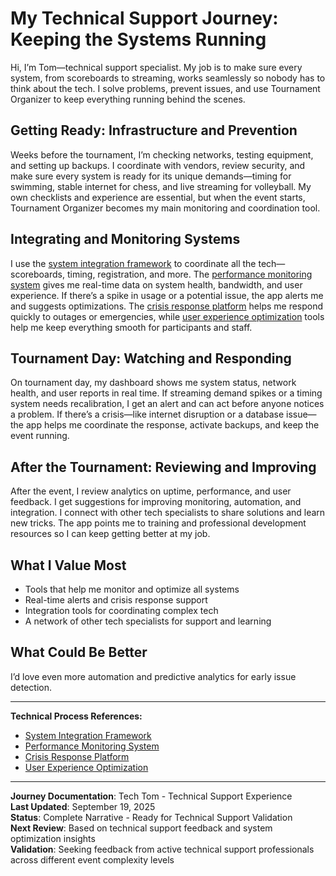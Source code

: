 # My Technical Support Journey: Keeping the Systems Running

Hi, I’m Tom—technical support specialist. My job is to make sure every system, from scoreboards to streaming, works seamlessly so nobody has to think about the tech. I solve problems, prevent issues, and use Tournament Organizer to keep everything running behind the scenes.

## Getting Ready: Infrastructure and Prevention

Weeks before the tournament, I’m checking networks, testing equipment, and setting up backups. I coordinate with vendors, review security, and make sure every system is ready for its unique demands—timing for swimming, stable internet for chess, and live streaming for volleyball. My own checklists and experience are essential, but when the event starts, Tournament Organizer becomes my main monitoring and coordination tool.

## Integrating and Monitoring Systems

I use the [system integration framework](../technical-processes/system-integration.md) to coordinate all the tech—scoreboards, timing, registration, and more. The [performance monitoring system](../technical-processes/performance-monitoring.md) gives me real-time data on system health, bandwidth, and user experience. If there’s a spike in usage or a potential issue, the app alerts me and suggests optimizations. The [crisis response platform](../technical-processes/crisis-response.md) helps me respond quickly to outages or emergencies, while [user experience optimization](../technical-processes/user-experience.md) tools help me keep everything smooth for participants and staff.

## Tournament Day: Watching and Responding

On tournament day, my dashboard shows me system status, network health, and user reports in real time. If streaming demand spikes or a timing system needs recalibration, I get an alert and can act before anyone notices a problem. If there’s a crisis—like internet disruption or a database issue—the app helps me coordinate the response, activate backups, and keep the event running.

## After the Tournament: Reviewing and Improving

After the event, I review analytics on uptime, performance, and user feedback. I get suggestions for improving monitoring, automation, and integration. I connect with other tech specialists to share solutions and learn new tricks. The app points me to training and professional development resources so I can keep getting better at my job.

## What I Value Most

- Tools that help me monitor and optimize all systems
- Real-time alerts and crisis response support
- Integration tools for coordinating complex tech
- A network of other tech specialists for support and learning

## What Could Be Better

I’d love even more automation and predictive analytics for early issue detection.

---

**Technical Process References:**  
- [System Integration Framework](../technical-processes/system-integration.md)  
- [Performance Monitoring System](../technical-processes/performance-monitoring.md)  
- [Crisis Response Platform](../technical-processes/crisis-response.md)  
- [User Experience Optimization](../technical-processes/user-experience.md)  

---

**Journey Documentation**: Tech Tom - Technical Support Experience  
**Last Updated**: September 19, 2025  
**Status**: Complete Narrative - Ready for Technical Support Validation  
**Next Review**: Based on technical support feedback and system optimization insights  
**Validation**: Seeking feedback from active technical support professionals across different event complexity levels
